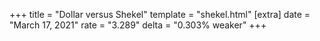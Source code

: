 +++
title = "Dollar versus Shekel"
template = "shekel.html"
[extra]
date = "March 17, 2021"
rate = "3.289"
delta = "0.303% weaker"
+++
